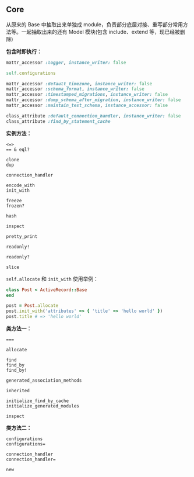 ## Core

从原来的 Base 中抽取出来单独成 module，负责部分底层对接、重写部分常用方法等。一起抽取出来的还有 Model 模块(包含 include、extend 等，现已经被删除)

**包含时即执行：**

```ruby
mattr_accessor :logger, instance_writer: false

self.configurations

mattr_accessor :default_timezone, instance_writer: false
mattr_accessor :schema_format, instance_writer: false
mattr_accessor :timestamped_migrations, instance_writer: false
mattr_accessor :dump_schema_after_migration, instance_writer: false
mattr_accessor :maintain_test_schema, instance_accessor: false

class_attribute :default_connection_handler, instance_writer: false
class_attribute :find_by_statement_cache
```

**实例方法：**

```
<=>
== & eql?

clone
dup

connection_handler

encode_with
init_with

freeze
frozen?

hash

inspect

pretty_print

readonly!

readonly?

slice
```

`self.allocate` 和 `init_with` 使用举例：

```ruby
class Post < ActiveRecord::Base
end

post = Post.allocate
post.init_with('attributes' => { 'title' => 'hello world' })
post.title # => 'hello world'
```

**类方法一：**

```
===

allocate

find
find_by
find_by!

generated_association_methods

inherited

initialize_find_by_cache
initialize_generated_modules

inspect
```

**类方法二：**

```
configurations
configurations=

connection_handler
connection_handler=

new
```
